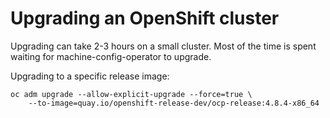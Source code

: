 # Upgrading an OpenShift cluster

Upgrading can take 2-3 hours on a small cluster.  Most of the time
is spent waiting for machine-config-operator to upgrade.

Upgrading to a specific release image:

```shell
oc adm upgrade --allow-explicit-upgrade --force=true \
    --to-image=quay.io/openshift-release-dev/ocp-release:4.8.4-x86_64
```
